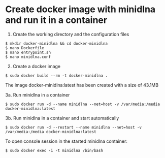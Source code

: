 # Create docker image with minidlna and run it in a container

1. Create the working directory and the configuration files

```
$ mkdir docker-minidlna && cd docker-minidlna
$ nano Dockerfile
$ nano entrypoint.sh
$ nano minidlna.conf
```

2. Create a docker image

``` 
$ sudo docker build --rm -t docker-minidlna .
```

The image docker-minidlna:latest has been created with a size of 43.1MB

3a. Run minidlna in a container

```
$ sudo docker run -d --name minidlna --net=host -v /var/media:/media docker-minidlna:latest
```

3b. Run minidlna in a container and start automatically

```
$ sudo docker run -d --restart --name minidlna --net=host -v /var/media:/media docker-minidlna:latest
```

To open console session in the started minidlna container:

```
$ sudo docker exec -i -t minidlna /bin/bash
```
